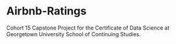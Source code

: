 # Airbnb-Ratings
Cohort 15 Capstone Project for the Certificate of Data Science at Georgetown University School of Continuing Studies.
